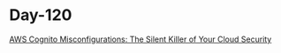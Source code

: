 # Day-120

[AWS Cognito Misconfigurations: The Silent Killer of Your Cloud Security](https://gauravpopalghat.com/2023/04/30/aws-cognito-misconfigurations-the-silent-killer-of-your-cloud-security/)

